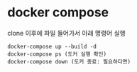 # docker compose

clone 이후에 파일 들어가서 아래 명령어 실행
```
docker-compose up --build -d
docker-compose ps (도커 실행 확인)
docker-compose down (도커 종료: 필요하다면)
```
